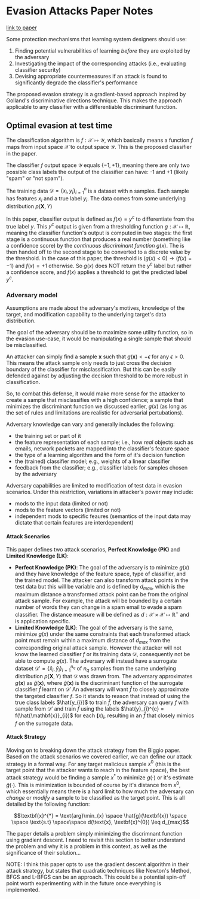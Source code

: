 # Evasion Attacks Paper Notes

[link to paper](https://arxiv.org/pdf/1708.06131)

Some protection mechanisms that learning system designers should use:

1. Finding potential vulnerabilities of learning *before* they are exploited by the adversary
2. Investigating the impact of the corresponding attacks (i.e., evaluating classifier security)
3. Devising appropriate countermeasures if an attack is found to significantly degrade the classifier's performance

The proposed evasion strategy is a gradient-based approach inspired by Golland's discriminative directions technique. This makes the approach applicable to any classifier with a differentiable discriminant function.

## Optimal evasion at test time

The classification algorithm is $f: \mathcal{X} \mapsto \mathcal{Y}$, which basically means a function $f$ maps from input space $\mathcal{X}$ to output space $\mathcal{Y}$. This is the proposed classifier in the paper.

The classifier $f$ output space $\mathcal{Y}$ equals $\{-1, +1\}$, meaning there are only two possible class labels the output of the classifier can have: -1 and +1 (likely "spam" or "not spam").

The training data $`\mathcal{D} = \{x_{i}, y_{i}\}_{i=1}^{n}`$ is a dataset with n samples. Each sample has features $x_{i}$ and a true label $y_{i}$. The data comes from some underlying distribution $`p(\mathbf{X}, Y)`$

In this paper, classifier output is defined as $f(x) = y^{c}$ to differentiate from the true label $y$. This $y^{c}$ output is given from a thresholding function $g : \mathcal{X} \mapsto \mathbb{R}$, meaning the classifier function's output is computed in two stages: the first stage is a continuous function that produces a real number (something like a confidence score) by the *continuous discriminant function* $g(x)$. The is then handed off to the second stage to be converted to a discrete value by the threshold. In the case of this paper, the threshold is $(g(x) < 0) \to (f(x) = -1)$ and $f(x) = +1$ otherwise. So $g(x)$ does NOT return the $y^{c}$ label but rather a confidence score, and $f(x)$ applies a threshold to get the predicted label $y^{c}$.

### Adversary model

Assumptions are made about the adversary's motives, knowledge of the target, and modification capability to the underlying target's data distribution.

The goal of the adversary should be to maximize some utility function, so in the evasion use-case, it would be manipulating a single sample that should be misclassified.

An attacker can simply find a sample $`\mathbf{x}`$ such that $`g(\mathbf{x}) < -\epsilon`$ for any $\epsilon > 0$. This means the attack sample only needs to just cross the decision boundary of the classifier for misclassification. But this can be easily defended against by adjusting the decision threshold to be more robust in classification.

So, to combat this defense, it would make more sense for the attacker to create a sample that misclassifies with a high confidence; a sample that minimizes the discriminant function we discussed earlier, $g(x)$ (as long as the set of rules and limitations are realistic for adversarial pertubations).

Adversary knowledge can vary and generally includes the following:
- the training set or part of it
- the feature representation of each sample; i.e., how *real* objects such as emails, network packets are mapped into the classifier's feature space
- the type of a learning algorithm and the form of it's decision function
- the (trained) classifier model; e.g., weights of a linear classifier
- feedback from the classifier; e.g., classifier labels for samples chosen by the adversary

Adversary capabilities are limited to modification of test data in evasion scenarios. Under this restriction, variations in attacker's power may include:
- mods to the input data (limited or not)
- mods to the feature vectors (limited or not)
- independent mods to specific feaures (semantics of the input data may dictate that certain features are interdependent)

#### Attack Scenarios

This paper defines two attack scenarios, **Perfect Knowledge (PK)** and **Limited Knowledge (LK)**:

- **Perfect Knowledge (PK)**: The goal of the adversary is to minimize $g(x)$ and they have knowledge of the feature space, type of classifier, and the trained model. The attacker can also transform attack points in the test data but this will be variable and is defined by $d_{max}$, which is the maximum distance a transformed attack point can be from the original attack sample. For example, the attack will be bounded by a certain number of words they can change in a spam email to evade a spam classifier. The distance measure will be defined as $d : \mathcal{X} \times \mathcal{X} \mapsto \mathbb{R}^{+}$ and is application specific.
- **Limited Knowledge (LK)**: The goal of the adversary is the same, minimize $g(x)$ under the same constraints that each transformed attack point must remain within a maximum distance of $d_{max}$ from the corresponding original attack sample. However the attacker will not know the learned classifier $f$ or its training data $\mathcal{D}$, consequently not be able to compute $g(x)$. The adversary will instead have a surrogate dataset $`\mathcal{D'} = \{\hat{x}_{i}, \hat{y}_{i}\}_{i=1}^{n_{q}}`$ of $n_{q}$ samples from the same underlying distribution $p(\mathbf{X}, Y)$ that $\mathcal{D}$ was drawn from. The adversary approximates $`g(\mathbf{x})`$ as $`\hat{g}(\mathbf{x})`$, where $`\hat{g}(\mathbf{x})`$ is the discriminant function of the surrogate classifier $\hat{f}$ learnt on $`\mathbf{\mathcal{D'}}`$ An adversary will want $\hat{f}$ to closely approximate the targeted classifier $f$. So it stands to reason that instead of using the true class labels $\hat{y_{i}}$ to train $\hat{f}$, the adversary can query $f$ with sample from $\mathcal{D'}$ and train $\hat{f}$ using the labels $`\hat{y}_{i}^{c} = f(\hat{\mathbf{x}}_{i})`$ for each $`\mathbf(x)_{i}`$, resulting in an $\hat{f}$ that closely mimics $f$ on the surrogate data.

#### Attack Strategy

Moving on to breaking down the attack strategy from the Biggio paper. Based on the attack scenarios we covered earlier, we can define our attack strategy in a formal way. For any target malicious sample $x^{0}$ (this is the target point that the attacker wants to reach in the feature space), the best attack strategy would be finding a sample $x^{*}$ to minimize $g(\cdot)$ or it's estimate $\hat{g}(\cdot)$. This is minimization is bounded of course by it's distance from $x^{0}$, which essentially means there is a hard limit to how much the adversary can *change* or *modify* a sample to be classified as the target point. This is all detailed by the following function:

$$\textbf{x}^{*} = \text{arg}\min_{x} \space \hat{g}(\textbf{x}) \space \space \text{s.t} \space\space d(\text{x}, \textbf{x}^{0}) \leq d_{max}$$

The paper details a problem simply minimizing the discrimnant function using gradient descent. I need to revisit this section to better understand the problem and why it is a problem in this context, as well as the significance of their solution...


NOTE: I think this paper opts to use the gradient descent algorithm in their attack strategy, but states that quadratic techniques like Newton's Method, BFGS and L-BFGS can be an approach. This could be a potential spin-off point worth experimenting with in the future once everything is implemented.

